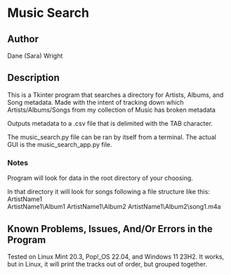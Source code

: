 # Music Search

## Author
Dane (Sara) Wright


## Description
This is a Tkinter program that searches a directory for Artists, Albums, and Song metadata.
Made with the intent of tracking down which Artists/Albums/Songs from my collection of Music has broken metadata

Outputs metadata to a .csv file that is delimited with the TAB character.

The music_search.py file can be ran by itself from a terminal.
The actual GUI is the music_search_app.py file.

### Notes
Program will look for data in the root directory of your choosing.

In that directory it will look for songs following a file structure like this:
ArtistName1\
ArtistName1\Album1
ArtistName1\Album2
ArtistName1\Album2\song1.m4a


## Known Problems, Issues, And/Or Errors in the Program
Tested on Linux Mint 20.3, Pop!_OS 22.04, and Windows 11 23H2.
It works, but in Linux, it will print the tracks out of order, but grouped together.


